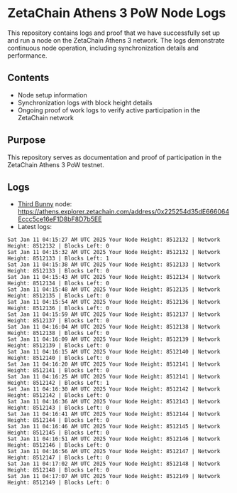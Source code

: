 # ZetaChain Athens 3 PoW Node Logs
This repository contains logs and proof that we have successfully set up and run a node on the ZetaChain Athens 3 network. The logs demonstrate continuous node operation, including synchronization details and performance.

## Contents
- Node setup information
- Synchronization logs with block height details
- Ongoing proof of work logs to verify active participation in the ZetaChain network

## Purpose
This repository serves as documentation and proof of participation in the ZetaChain Athens 3 PoW testnet.

## Logs

- [Third Bunny](https://thirdbunny.xyz/) node: https://athens.explorer.zetachain.com/address/0x225254d35dE666064Eccc5ce16eF1D8bF8D7b5EE
- Latest logs:
```
Sat Jan 11 04:15:27 AM UTC 2025 Your Node Height: 8512132 | Network Height: 8512132 | Blocks Left: 0
Sat Jan 11 04:15:32 AM UTC 2025 Your Node Height: 8512132 | Network Height: 8512133 | Blocks Left: 1
Sat Jan 11 04:15:38 AM UTC 2025 Your Node Height: 8512133 | Network Height: 8512133 | Blocks Left: 0
Sat Jan 11 04:15:43 AM UTC 2025 Your Node Height: 8512134 | Network Height: 8512134 | Blocks Left: 0
Sat Jan 11 04:15:48 AM UTC 2025 Your Node Height: 8512135 | Network Height: 8512135 | Blocks Left: 0
Sat Jan 11 04:15:54 AM UTC 2025 Your Node Height: 8512136 | Network Height: 8512136 | Blocks Left: 0
Sat Jan 11 04:15:59 AM UTC 2025 Your Node Height: 8512137 | Network Height: 8512137 | Blocks Left: 0
Sat Jan 11 04:16:04 AM UTC 2025 Your Node Height: 8512138 | Network Height: 8512138 | Blocks Left: 0
Sat Jan 11 04:16:09 AM UTC 2025 Your Node Height: 8512139 | Network Height: 8512139 | Blocks Left: 0
Sat Jan 11 04:16:15 AM UTC 2025 Your Node Height: 8512140 | Network Height: 8512140 | Blocks Left: 0
Sat Jan 11 04:16:20 AM UTC 2025 Your Node Height: 8512141 | Network Height: 8512141 | Blocks Left: 0
Sat Jan 11 04:16:25 AM UTC 2025 Your Node Height: 8512141 | Network Height: 8512142 | Blocks Left: 1
Sat Jan 11 04:16:30 AM UTC 2025 Your Node Height: 8512142 | Network Height: 8512142 | Blocks Left: 0
Sat Jan 11 04:16:36 AM UTC 2025 Your Node Height: 8512143 | Network Height: 8512143 | Blocks Left: 0
Sat Jan 11 04:16:41 AM UTC 2025 Your Node Height: 8512144 | Network Height: 8512144 | Blocks Left: 0
Sat Jan 11 04:16:46 AM UTC 2025 Your Node Height: 8512145 | Network Height: 8512145 | Blocks Left: 0
Sat Jan 11 04:16:51 AM UTC 2025 Your Node Height: 8512146 | Network Height: 8512146 | Blocks Left: 0
Sat Jan 11 04:16:56 AM UTC 2025 Your Node Height: 8512147 | Network Height: 8512147 | Blocks Left: 0
Sat Jan 11 04:17:02 AM UTC 2025 Your Node Height: 8512148 | Network Height: 8512148 | Blocks Left: 0
Sat Jan 11 04:17:07 AM UTC 2025 Your Node Height: 8512149 | Network Height: 8512149 | Blocks Left: 0
```
